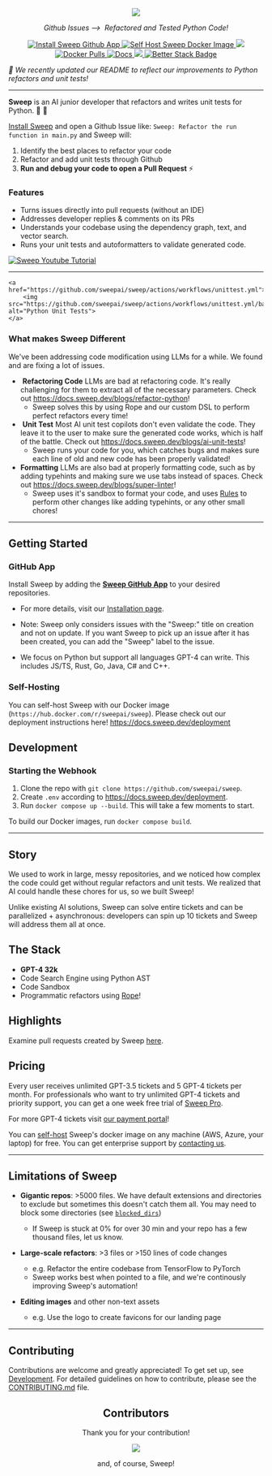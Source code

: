 <p align="center">
    <img src="https://github.com/sweepai/sweep/assets/26889185/39d500fc-9276-402c-9ec7-3e61f57ad233">
</p>
<p align="center">
    <i>Github Issues ⟶&nbsp; Refactored and Tested Python Code! </i>
</p>
<p align="center">
    <a href="https://github.com/apps/sweep-ai">
        <img alt="Install Sweep Github App" src="https://img.shields.io/badge/Install Sweep-GitHub App-purple?link=https://github.com/apps/sweep-ai">
    </a>
    <a href="https://hub.docker.com/r/sweepai/sweep">
        <img alt="Self Host Sweep Docker Image" src="https://img.shields.io/badge/Host Sweep-Docker Image-2496ED?link=https://hub.docker.com/r/sweepai/sweep">
    </a>
    <a href="https://discord.gg/sweep">
        <img src="https://dcbadge.vercel.app/api/server/sweep?style=flat" />
    </a>
    <a href="https://hub.docker.com/r/sweepai/sweep">
        <img alt="Docker Pulls" src="https://img.shields.io/docker/pulls/sweepai/sweep" />
    </a>
    <a href="https://docs.sweep.dev/">
        <img alt="Docs" src="https://img.shields.io/badge/Docs-docs.sweep.dev-red?link=https%3A%2F%2Fdocs.sweep.dev">
    </a>
    <a href="https://github.com/sweepai/sweep">
        <img src="https://img.shields.io/github/commit-activity/m/sweepai/sweep" />
    </a>
    <a href="https://uptime.betterstack.com/?utm_source=status_badge">
        <img src="https://uptime.betterstack.com/status-badges/v1/monitor/v3bu.svg" alt="Better Stack Badge">
    </a>
</p>

*🎊 We recently updated our README to reflect our improvements to Python refactors and unit tests!*

---

<b>Sweep</b> is an AI junior developer that refactors and writes unit tests for Python. :snake: :robot:

[Install Sweep](https://github.com/apps/sweep-ai) and open a Github Issue like: `Sweep: Refactor the run function in main.py` and Sweep will:
1. Identify the best places to refactor your code
2. Refactor and add unit tests through Github
3. **Run and debug your code to open a Pull Request** ⚡

### Features

* Turns issues directly into pull requests (without an IDE)
* Addresses developer replies & comments on its PRs
* Understands your codebase using the dependency graph, text, and vector search.
* Runs your unit tests and autoformatters to validate generated code.

[![Sweep Youtube Tutorial](docs/public/assets/youtube_thumbnail.png)](https://www.youtube.com/watch?v=nxIMWCaN5kM)

---
    <a href="https://github.com/sweepai/sweep/actions/workflows/unittest.yml">
        <img src="https://github.com/sweepai/sweep/actions/workflows/unittest.yml/badge.svg" alt="Python Unit Tests">
    </a>
### What makes Sweep Different

We've been addressing code modification using LLMs for a while. We found and are fixing a lot of issues.

-  **Refactoring Code** LLMs are bad at refactoring code. It's really challenging for them to extract all of the necessary parameters.  Check out https://docs.sweep.dev/blogs/refactor-python!
   * Sweep solves this by using Rope and our custom DSL to perform perfect refactors every time!
-  **Unit Test** Most AI unit test copilots don't even validate the code. They leave it to the user to make sure the generated code works, which is half of the battle. Check out https://docs.sweep.dev/blogs/ai-unit-tests!
   * Sweep runs your code for you, which catches bugs and makes sure each line of old and new code has been properly validated!
- **Formatting** LLMs are also bad at properly formatting code, such as by adding typehints and making sure we use tabs instead of spaces. Check out https://docs.sweep.dev/blogs/super-linter!
   * Sweep uses it's sandbox to format your code, and uses [Rules](https://docs.sweep.dev/usage/config#tips-for-writing-rules) to perform other changes like adding typehints, or any other small chores!

---

## Getting Started

### GitHub App
Install Sweep by adding the [**Sweep GitHub App**](https://github.com/apps/sweep-ai) to your desired repositories.

* For more details, visit our [Installation page](docs/installation.md).

* Note: Sweep only considers issues with the "Sweep:" title on creation and not on update. If you want Sweep to pick up an issue after it has been created, you can add the "Sweep" label to the issue.

* We focus on Python but support all languages GPT-4 can write. This includes JS/TS, Rust, Go, Java, C# and C++.

### Self-Hosting

You can self-host Sweep with our Docker image (`https://hub.docker.com/r/sweepai/sweep`). Please check out our deployment instructions here! https://docs.sweep.dev/deployment

## Development

### Starting the Webhook
1. Clone the repo with `git clone https://github.com/sweepai/sweep`.
2. Create `.env` according to https://docs.sweep.dev/deployment.
3. Run `docker compose up --build`. This will take a few moments to start.

To build our Docker images, run `docker compose build`.

---

## Story

We used to work in large, messy repositories, and we noticed how complex the code could get without regular refactors and unit tests. We realized that AI could handle these chores for us, so we built Sweep!

Unlike existing AI solutions, Sweep can solve entire tickets and can be parallelized + asynchronous: developers can spin up 10 tickets and Sweep will address them all at once.

## The Stack
- **GPT-4 32k**
- Code Search Engine using Python AST
- Code Sandbox
- Programmatic refactors using [Rope](https://github.com/python-rope/rope)!

## Highlights
Examine pull requests created by Sweep [here](https://docs.sweep.dev/about/examples).

## Pricing
Every user receives unlimited GPT-3.5 tickets and 5 GPT-4 tickets per month. For professionals who want to try unlimited GPT-4 tickets and priority support, you can get a one week free trial of [Sweep Pro](https://buy.stripe.com/00g5npeT71H2gzCfZ8).

For more GPT-4 tickets visit <a href='https://buy.stripe.com/00g3fh7qF85q0AE14d'>our payment portal</a>!

You can [self-host](https://docs.sweep.dev/deployment) Sweep's docker image on any machine (AWS, Azure, your laptop) for free. You can get enterprise support by [contacting us](https://form.typeform.com/to/wliuvyWE).

---

## Limitations of Sweep

* **Gigantic repos**: >5000 files. We have default extensions and directories to exclude but sometimes this doesn't catch them all. You may need to block some directories (see [`blocked_dirs`](https://docs.sweep.dev/usage/config#blocked_dirs))
    * If Sweep is stuck at 0% for over 30 min and your repo has a few thousand files, let us know.

* **Large-scale refactors**: >3 files or >150 lines of code changes
    * e.g. Refactor the entire codebase from TensorFlow to PyTorch
    * Sweep works best when pointed to a file, and we're continously improving Sweep's automation!

* **Editing images** and other non-text assets
    * e.g. Use the logo to create favicons for our landing page
---

## Contributing

Contributions are welcome and greatly appreciated! To get set up, see [Development](https://github.com/sweepai/sweep#development). For detailed guidelines on how to contribute, please see the [CONTRIBUTING.md](CONTRIBUTING.md) file.


<h2 align="center">
    Contributors
</h2>
<p align="center">
    Thank you for your contribution!
</p>
<p align="center">
    <a href="https://github.com/sweepai/sweep/graphs/contributors">
      <img src="https://contrib.rocks/image?repo=sweepai/sweep" />
    </a>
</p>
<p align="center">
    and, of course, Sweep!
</p>
